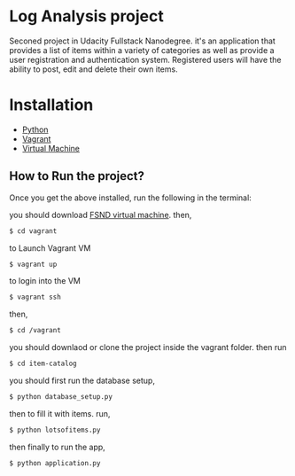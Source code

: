 # Log Analysis project

Seconed project in Udacity Fullstack Nanodegree.
 it's an application that provides a list of items within a variety of categories as well as provide a user registration and authentication system. Registered users will have the ability to post, edit and delete their own items.
 
# Installation

  - [Python](https://www.python.org/downloads/)
  - [Vagrant](https://www.vagrantup.com/downloads.html)
  - [Virtual Machine](https://www.virtualbox.org/wiki/Downloads)

## How to Run the project?
Once you get the above installed, run the following in the terminal:

you should download [FSND virtual machine](https://github.com/udacity/fullstack-nanodegree-vm). then,
```sh 
$ cd vagrant
```
to Launch Vagrant VM
```sh 
$ vagrant up
```

to login into the VM
```sh 
$ vagrant ssh
```

then,
```sh 
$ cd /vagrant
```
you should downlaod or clone the project inside the vagrant folder. then run
```sh 
$ cd item-catalog
```

you should first run the database setup,
 ```sh 
$ python database_setup.py
```
then to fill it with items. run,
 ```sh 
$ python lotsofitems.py
```
then finally to run the app,
 ```sh 
$ python application.py
```
